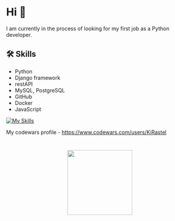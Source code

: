 


# Hi 👋
I am currently in the process of looking for my first job as a Python developer.





## 🛠 Skills
*   Python
*   Django framework
*   restAPI
*   MySQL, PostgreSQL
*   GitHub
*   Docker
*   JavaScript

[![My Skills](https://skills.thijs.gg/icons?i=python,js,html,css,docker,git,mysql)]()


My codewars profile - https://www.codewars.com/users/KiRastel


<div align="center" style="margin: 40px 0">
   <a href="http://linkedin.com/in/%D1%81%D0%B5%D1%80%D0%B3%D0%B5%D0%B9-%D0%BD%D0%B8%D0%BA%D0%B8%D1%82%D0%B8%D0%BD-75738a231">
       <img width="175px" src="https://img.shields.io/badge/LinkedIn-0077B5?style=for-the-badge&logo=linkedin&logoColor=white">
   </a>
</div>

